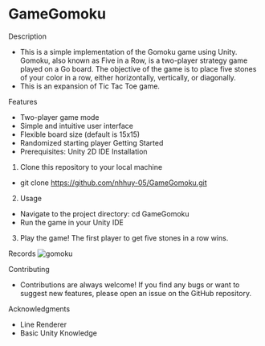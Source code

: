 # GameGomoku

Description
- This is a simple implementation of the Gomoku game using Unity. Gomoku, also known as Five in a Row, is a two-player strategy game played on a Go board. The objective of the game is to place five stones of your color in a row, either horizontally, vertically, or diagonally.
- This is an expansion of Tic Tac Toe game.

Features
- Two-player game mode
- Simple and intuitive user interface
- Flexible board size (default is 15x15)
- Randomized starting player
Getting Started
- Prerequisites: Unity 2D IDE
Installation
1. Clone this repository to your local machine 
- git clone https://github.com/nhhuy-05/GameGomoku.git
2. Usage
- Navigate to the project directory: cd GameGomoku
- Run the game in your Unity IDE
3. Play the game! The first player to get five stones in a row wins.

Records
![gomoku](https://user-images.githubusercontent.com/99873058/224222809-234bd745-aa38-4e4b-b55b-6fc23043e6de.gif)

Contributing
- Contributions are always welcome! If you find any bugs or want to suggest new features, please open an issue on the GitHub repository.

Acknowledgments
- Line Renderer
- Basic Unity Knowledge

